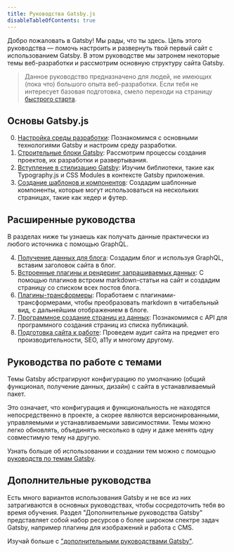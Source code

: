 ```yaml
---
title: Руководства Gatsby.js
disableTableOfContents: true
---
```


Добро пожаловать в Gatsby! Мы рады, что ты здесь. Цель этого руководства ― помочь настроить и развернуть твой первый сайт с использованием Gatsby. В этом руководстве мы затронем некоторые темы веб-разработки и рассмотрим основную структуру сайта Gatsby.

> Данное руководство предназначено для людей, не имеющих (пока что) большого опыта веб-разработки. Если тебя не интересует базовая подготовка, смело переходи на страницу [быстрого старта](/docs/quick-start/).

## Основы Gatsby.js

0.  [Настройка среды разработки](/tutorial/part-zero/): Познакомимся с основными технологиями Gatsby и настроим среду разработки.
1.  [Строительные блоки Gatsby](/tutorial/part-one/): Рассмотрим процессы создания проектов, их разработки и развертывания.
1.  [Вступление в стилизацию Gatsby](/tutorial/part-two/): Изучим библиотеки, такие как Typography.js и CSS Modules в контексте Gatsby приложения.
1.  [Создание шаблонов и компонентов](/tutorial/part-three/): Создадим шаблонные компоненты, которые могут использоваться на нескольких страницах, такие как хедер и футер.

## Расширенные руководства

В разделах ниже ты узнаешь как получать данные практически из любого источника с помощью GraphQL.

4. [Получение данных для блога](/tutorial/part-four): Создадим блог и используя GraphQL, вставим заголовок сайта в блог.
5. [Встроенные плагины и рендеринг запрашиваемых данных](/tutorial/part-five): С помощью плагинов встроим markdown-статьи на сайт и создадим страницу со списком всех постов блога.
6. [Плагины-трансформеры](/tutorial/part-six): Поработаем с плагинами-трансформерами, чтобы преобразовать markdown в читабельный вид, с дальнейшим отображением в блоге.
7. [Программное создание страниц из данных](/tutorial/part-seven): Познакомимся с API для программного создания страниц из списка публикаций.
8. [Подготовка сайта к работе](/tutorial/part-eight): Проведем аудит сайта на предмет его производительности, SEO, a11y и многому другому.

## Руководства по работе с темами

Темы Gatsby абстрагируют конфигурацию по умолчанию (общий функционал, получение данных, дизайн) с сайта в устанавливаемый пакет.

Это означает, что конфигурация и функциональность не находятся непосредственно в проекте, а скорее являются версионированными, управляемыми и устанавливаемыми зависимостями. Темы можно легко обновлять, объединять несколько в одну и даже менять одну совместимую тему на другую.

Узнать больше об использовании и создании тем можно с помощью [руководств по темам Gatsby](/tutorial/theme-tutorials/).

## Дополнительные руководства

Есть много вариантов использования Gatsby и не все из них затрагиваются в основных руководствах, чтобы сосредоточить тебя во время обучения. Раздел "Дополнительные руководства Gatsby" представляет собой набор ресурсов о более широком спектре задач Gatsby, например плагины для изображений и работа с CMS.

Изучай больше с ["дополнительными руководствами Gatsby"](/tutorial/additional-tutorials/).
